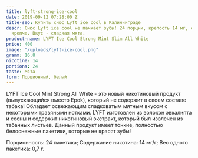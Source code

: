 ```yaml
---
title: lyft-strong-ice-cool
date: 2019-09-12 07:28:00 Z
title-seo: Купить снюс Lyft ice cool в Калининграде
descr: Снюс Lyft ice cool не пачкает зубы! 24 порции, крепость 14 мг, ощущается немного
  крепче. Вкус - сладкая мята.
product-name: LYFT Ice Cool Strong Mint Slim All White
price: 400
image: "/uploads/lyft-ice-cool.png"
gramm: 16.8
nicotine: 14
portions: 24
taste: Мята
form: Порционный, белый
---
```


LYFT Ice Cool Mint Strong All White - это новый никотиновый продукт (выпускающийся вместо Epok), который не содержит в своем составе табака!
Обладает освежающим сладковатым мятным вкусом с некоторыми травяными нотками.
LYFT изготовлен из волокон эвкалипта и сосны и содержит никотиновый экстракт, который был извлечен из табачных листьев.
Данный продукт имеет тонкие, полностью белоснежные пакетики, которые не красят зубы!

Порционность: 24 пакетика;
Содержание никотина: 14 мг/г;
Вес одного пакетика: 0,7 г.